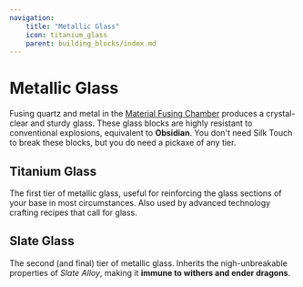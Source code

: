 ```yaml
---
navigation:
    title: "Metallic Glass"
    icon: titanium_glass
    parent: building_blocks/index.md
---
```


# Metallic Glass

Fusing quartz and metal in the [Material Fusing Chamber](../machines/gpm.md#material-fusing-chamber) produces a crystal-clear
and sturdy glass. These glass blocks are highly resistant to conventional explosions, equivalent to **Obsidian**.
You don't need Silk Touch to break these blocks, but you do need a pickaxe of any tier.

## Titanium Glass
<BlockImage id="titanium_glass" scale="2" />

The first tier of metallic glass, useful for reinforcing the glass sections of your base in most circumstances. Also used
by advanced technology crafting recipes that call for glass.

## Slate Glass
<BlockImage id="slate_glass" scale="2" />

The second (and final) tier of metallic glass. Inherits the nigh-unbreakable properties of *Slate Alloy*, making it
**immune to withers and ender dragons**.
